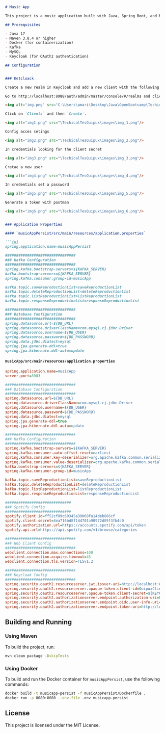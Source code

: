 ```markdown
# Music App

This project is a music application built with Java, Spring Boot, and Maven. It consists of two main modules: `musicApp` and `musicAppPersist`.

## Prerequisites

- Java 17
- Maven 3.8.4 or higher
- Docker (for containerization)
- Kafka
- MySQL
- Keycloak (for OAuth2 authentication)

## Configuration


### Ketcloack

Create a new realm in Keycloak and add a new client with the following settings:

Go to http://localhost:8088/auth/admin/master/console/#/realms and click on `Add realm`. Enter the realm name and click on `Create`.

<img alt="img.png" src="C:\Users\amari\Desktop\Java\OpenBootcamp\TechicalTesQuipux\images\img.png"/>

Click on `Clients` and then `Create`.

<img alt="img1.png" src="\TechicalTesQuipux\images\img_1.png"/>

Config acces setings

<img alt="img2.png" src="\TechicalTesQuipux\images\img_2.png"/>

In credentials looking for the client secret

<img alt="img3.png" src="\TechicalTesQuipux\images\img_3.png"/>

Cretae a new user

<img alt="img4.png" src="\TechicalTesQuipux\images\img_4.png"/>

In credentials set a password

<img alt="img5.png" src="\TechicalTesQuipux\images\img_5.png"/>

Generate a token with postman

<img alt="img6.png" src="\TechicalTesQuipux\images\img_6.png"/>


### Application Properties

#### `musicAppPersist/src/main/resources/application.properties`

```ini
spring.application.name=musicAppPersist

################################
### Kafka Configuration
################################
spring.kafka.bootstrap-servers=${KAFKA_SERVER}
kafka.bootstrap-servers=${KAFKA_SERVER}
spring.kafka.consumer.group-id=musicApp

kafka.topic.saveReproductionList=saveReproductionList
kafka.topic.deleteReproductionList=deleteReproductionList
kafka.topic.listReproductionList=listReproductionList
kafka.topic.responseReproductionList=responseReproductionList

################################
### Database Configuration
################################
spring.datasource.url=${DB_URL}
spring.datasource.driverClassName=com.mysql.cj.jdbc.Driver
spring.datasource.username=${DB_USER}
spring.datasource.password=${DB_PASSWORD}
spring.data.jdbc.dialect=mysql
spring.jpa.generate-ddl=true
spring.jpa.hibernate.ddl-auto=update
```

#### `musicApp/src/main/resources/application.properties`

```ini
spring.application.name=musicApp
server.port=8083

################################
### Database Configuration
################################
spring.datasource.url=${DB_URL}
spring.datasource.driverClassName=com.mysql.cj.jdbc.Driver
spring.datasource.username=${DB_USER}
spring.datasource.password=${DB_PASSWORD}
spring.data.jdbc.dialect=mysql
spring.jpa.generate-ddl=true
spring.jpa.hibernate.ddl-auto=update

################################
### Kafka Configuration
################################
spring.kafka.bootstrap-servers=${KAFKA_SERVER}
spring.kafka.consumer.auto-offset-reset=earliest
spring.kafka.consumer.key-deserializer=org.apache.kafka.common.serialization.StringDeserializer
spring.kafka.consumer.value-deserializer=org.apache.kafka.common.serialization.StringDeserializer
kafka.bootstrap-servers=${KAFKA_SERVER}
spring.kafka.consumer.group-id=musicApp

kafka.topic.saveReproductionList=saveReproductionList
kafka.topic.deleteReproductionList=deleteReproductionList
kafka.topic.listReproductionList=listReproductionList
kafka.topic.responseReproductionList=responseReproductionList

##############################
### Spotify Config
##############################
spotify.client.id=ff52cf89c60345a39060fa14deb866cf
spotify.client.secret=4ea716bd8f144701a90972d89f3fb4c0
spotify.authorization.url=https://accounts.spotify.com/api/token
spotify.api.url=https://api.spotify.com/v1/browse/categories

################################
### Web Client Config
################################
webclient.connection.max.connections=100
webclient.connection.acquire.timeout=45
webclient.connection.tls.version=TLSv1.2

################################
### Keycloak Config
################################
spring.security.oauth2.resourceserver.jwt.issuer-uri=http://localhost:8088/realms/Quipux
spring.security.oauth2.resourceserver.opaque-token.client-id=QuipuxClient
spring.security.oauth2.resourceserver.opaque-token.client-secret=${KEYCLOAK_CLIENT_SECRET}
spring.security.oauth2.authorizationserver.endpoint.authorization-uri=http://localhost:8088/auth
spring.security.oauth2.authorizationserver.endpoint.oidc.user-info-uri=http://localhost:8088/auth/realms/Quipux/protocol/openid-connect/userinfo
spring.security.oauth2.authorizationserver.endpoint.token-uri=http://localhost:8088/realms/Quipux/protocol/openid-connect/token
```

## Building and Running

### Using Maven

To build the project, run:

```sh
mvn clean package -DskipTests
```

### Using Docker

To build and run the Docker container for `musicAppPersist`, use the following commands:

```sh
docker build -t musicapp-persist -f musicAppPersist/Dockerfile .
docker run -p 8080:8080 --env-file .env musicapp-persist
```

## License

This project is licensed under the MIT License.
```